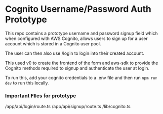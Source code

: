 # Cognito Username/Password Auth Prototype

This repo contains a prototype username and password signup field which when configured with AWS Cognito, allows users to sign up for a user account which is stored in a Cognito user pool.

The user can then also use /login to login into their created account.

This used v0 to create the frontend of the form and aws-sdk to provide the Cognito methods required to signup and authenticate the user at login.

To run this, add your cognito credentials to a .env file and then run `npm run dev` to run this locally.

### Important FIles for prototype
/app/api/login/route.ts
/app/api/signup/route.ts
/lib/cognito.ts